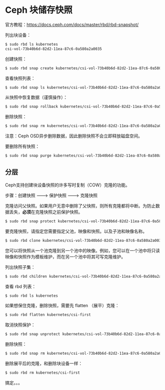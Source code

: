 # Ceph 块储存快照

官方教程：https://docs.ceph.com/docs/master/rbd/rbd-snapshot/

列出块设备：

```bash
$ sudo rbd ls kubernetes
csi-vol-73b40b6d-82d2-11ea-87c6-0a580a2a0035
```

创建快照：

```bash
$ sudo rbd snap create kubernetes/csi-vol-73b40b6d-82d2-11ea-87c6-0a580a2a0035@k8s-snapname
```

查看快照列表：

```bash
$ sudo rbd snap ls kubernetes/csi-vol-73b40b6d-82d2-11ea-87c6-0a580a2a0035
```

从快照中恢复数据（谨慎操作）：

```bash
$ sudo rbd snap rollback kubernetes/csi-vol-73b40b6d-82d2-11ea-87c6-0a580a2a0035@k8s-snapname
```

删除快照：

```bash
$ sudo rbd snap rm kubernetes/csi-vol-73b40b6d-82d2-11ea-87c6-0a580a2a0035@k8s-snapname
```

注意：Ceph OSD异步删除数据，因此删除快照不会立即释放磁盘空间。

要删除所有快照：

```bash
$ sudo rbd snap purge kubernetes/csi-vol-73b40b6d-82d2-11ea-87c6-0a580a2a0035
```



## 分层

Ceph支持创建块设备快照的许多写时复制（COW）克隆的功能。

步骤：创建快照 ---> 保护快照 ---> 克隆快照

克隆访问父快照。如果用户无意中删除了父快照，则所有克隆都将中断。为防止数据丢失，**必须**在克隆快照之前保护快照。

```bash
$ sudo rbd snap protect kubernetes/csi-vol-73b40b6d-82d2-11ea-87c6-0a580a2a0035@k8s-snapname
```

要克隆快照，请指定您需要指定父池，映像和快照。以及子池和映像名称。

```bash
$ sudo rbd clone kubernetes/csi-vol-73b40b6d-82d2-11ea-87c6-0a580a2a0035@k8s-snapname kubernetes/csi-first
```

您可以将快照从一个池克隆到另一个池中的映像。例如，您可以在一个池中将只读映像和快照作为模板维护，而在另一个池中将其可写克隆维护。

列出快照子集：

```bash
$ sudo rbd children kubernetes/csi-vol-73b40b6d-82d2-11ea-87c6-0a580a2a0035@k8s-snapname
```

查看 rbd 列表：

```bash
$ sudo rbd ls kubernetes
```

如果想保住克隆，删除快照，需要先 flatten （展平）克隆：

```bash
$ sudo rbd flatten kubernetes/csi-first
```

取消快照保护：

```bash
$ sudo rbd snap unprotect kubernetes/csi-vol-73b40b6d-82d2-11ea-87c6-0a580a2a0035@k8s-snapname
```

删除快照：

```bash
$ sudo rbd snap rm kubernetes/csi-vol-73b40b6d-82d2-11ea-87c6-0a580a2a0035@k8s-snapname
```

删除展平后的克隆，和删除块设备一样：

```bash
$ sudo rbd rm kubernetes/csi-first
```

搞定。。。



